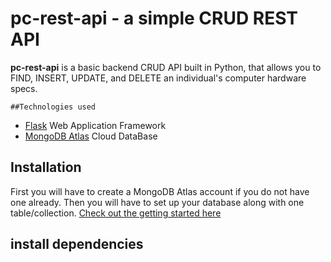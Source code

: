 # pc-rest-api - a simple CRUD REST API

**pc-rest-api** is a basic backend CRUD API built in Python, that allows you to FIND, INSERT, UPDATE, and DELETE an individual's computer hardware specs.

    ##Technologies used
  
* [Flask](https://flask.palletsprojects.com/en/2.0.x/) Web Application Framework
* [MongoDB Atlas](https://www.mongodb.com/cloud/atlas) Cloud DataBase

## Installation

First you will have to create a MongoDB Atlas account if you do not have one already. Then you will have to set up your database along with one table/collection.
[Check out the getting started here](https://docs.atlas.mongodb.com/getting-started/)

## install dependencies
